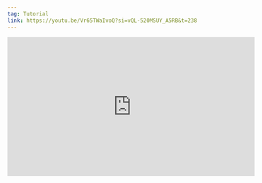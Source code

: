 ```yaml
---
tag: Tutorial
link: https://youtu.be/Vr65TWaIvoQ?si=vQL-520MSUY_A5RB&t=238 
---
```

<iframe width="560" height="315" src="https://www.youtube.com/embed/Vr65TWaIvoQ?si=vQL-520MSUY_A5RB&amp;start=238" title="YouTube video player" frameborder="0" allow="accelerometer; autoplay; clipboard-write; encrypted-media; gyroscope; picture-in-picture; web-share" referrerpolicy="strict-origin-when-cross-origin" allowfullscreen></iframe>
